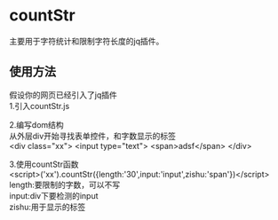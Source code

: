 countStr
=
主要用于字符统计和限制字符长度的jq插件。

使用方法
-

假设你的网页已经引入了jq插件<br>
1.引入countStr.js

2.编写dom结构<br>
从外层div开始寻找表单控件，和字数显示的标签<br>
\<div class="xx">
	\<input type="text">
	\<span>adsf\</span>
\</div>

3.使用countStr函数<br>
\<script>('xx').countStr({length:'30',input:'input',zishu:'span'})\</script><br>
length:要限制的字数，可以不写<br>
input:div下要检测的input<br>
zishu:用于显示的标签<br>
